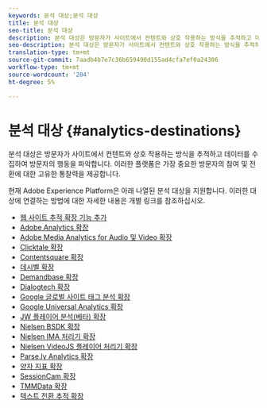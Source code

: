 ```yaml
---
keywords: 분석 대상;분석 대상
title: 분석 대상
seo-title: 분석 대상
description: 분석 대상은 방문자가 사이트에서 컨텐트와 상호 작용하는 방식을 추적하고 데이터를 수집하여 방문자의 행동을 파악합니다. 이러한 플랫폼은 가장 중요한 방문자의 참여 및 전환에 대한 고유한 통찰력을 제공합니다.
seo-description: 분석 대상은 방문자가 사이트에서 컨텐트와 상호 작용하는 방식을 추적하고 데이터를 수집하여 방문자의 행동을 파악합니다. 이러한 플랫폼은 가장 중요한 방문자의 참여 및 전환에 대한 고유한 통찰력을 제공합니다.
translation-type: tm+mt
source-git-commit: 7aadb4b7e7c36b659490d155ad4cfa7ef0a24306
workflow-type: tm+mt
source-wordcount: '204'
ht-degree: 5%

---
```



# 분석 대상 {#analytics-destinations}

분석 대상은 방문자가 사이트에서 컨텐트와 상호 작용하는 방식을 추적하고 데이터를 수집하여 방문자의 행동을 파악합니다. 이러한 플랫폼은 가장 중요한 방문자의 참여 및 전환에 대한 고유한 통찰력을 제공합니다.

현재 Adobe Experience Platform은 아래 나열된 분석 대상을 지원합니다. 이러한 대상에 연결하는 방법에 대한 자세한 내용은 개별 링크를 참조하십시오.

- [웹 사이트 추적 확장 기능 추가](./adform.md)
- [Adobe Analytics 확장](./adobe-analytics.md)
- [Adobe Media Analytics for Audio 및 Video 확장](./adobe-video-analytics.md)
- [Clicktale 확장](./clicktale.md)
- [Contentsquare 확장](./contentsquare.md)
- [데시벨 확장](./decibel.md)
- [Demandbase 확장](./demandbase.md)
- [Dialogtech 확장](./dialogtech.md)
- [Google 글로벌 사이트 태그 분석 확장](./gtag-analytics.md)
- [Google Universal Analytics 확장](./google-universal-analytics.md)
- [JW 플레이어 분석(베타) 확장](./jw-player-analytics.md)
- [Nielsen BSDK 확장](./nielsen-bsdk.md)
- [Nielsen IMA 처리기 확장](./nielsen-ima.md)
- [Nielsen VideoJS 플레이어 처리기 확장](./nielsen-videojs.md)
- [Parse.ly Analytics 확장](./parsely.md)
- [양자 지표 확장](./quantum-metric.md)
- [SessionCam 확장](./sessioncam.md)
- [TMMData 확장](./tmmdata.md)
- [텍스트 전환 추적 확장](./yext.md)
